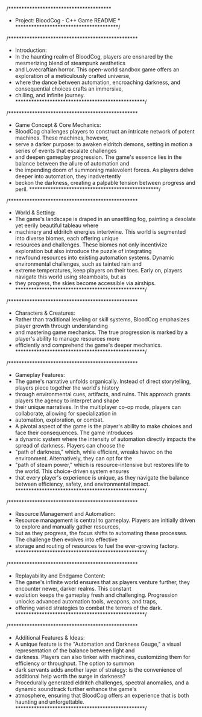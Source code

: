 /***************************************
 * Project: BloodCog - C++ Game README *
 ***************************************/

/*************************************************
 * Introduction:
 * In the haunting realm of BloodCog, players are ensnared by the mesmerizing blend of steampunk aesthetics
 * and Lovecraftian horror. This open-world sandbox game offers an exploration of a meticulously crafted universe,
 * where the dance between automation, encroaching darkness, and consequential choices crafts an immersive,
 * chilling, and infinite journey.
 *************************************************/

/*************************************************
 * Game Concept & Core Mechanics:
 * BloodCog challenges players to construct an intricate network of potent machines. These machines, however,
 * serve a darker purpose: to awaken eldritch demons, setting in motion a series of events that escalate challenges
 * and deepen gameplay progression. The game's essence lies in the balance between the allure of automation and
 * the impending doom of summoning malevolent forces. As players delve deeper into automation, they inadvertently
 * beckon the darkness, creating a palpable tension between progress and peril.
 *************************************************/

/*************************************************
 * World & Setting:
 * The game's landscape is draped in an unsettling fog, painting a desolate yet eerily beautiful tableau where
 * machinery and eldritch energies intertwine. This world is segmented into diverse biomes, each offering unique
 * resources and challenges. These biomes not only incentivize exploration but also introduce the puzzle of integrating
 * newfound resources into existing automation systems. Dynamic environmental challenges, such as tainted rain and
 * extreme temperatures, keep players on their toes. Early on, players navigate this world using steamboats, but as
 * they progress, the skies become accessible via airships.
 *************************************************/

/*************************************************
 * Characters & Creatures:
 * Rather than traditional leveling or skill systems, BloodCog emphasizes player growth through understanding
 * and mastering game mechanics. The true progression is marked by a player's ability to manage resources more
 * efficiently and comprehend the game's deeper mechanics.
 *************************************************/

/*************************************************
 * Gameplay Features:
 * The game's narrative unfolds organically. Instead of direct storytelling, players piece together the world's history
 * through environmental cues, artifacts, and ruins. This approach grants players the agency to interpret and shape
 * their unique narratives. In the multiplayer co-op mode, players can collaborate, allowing for specialization in
 * automation, exploration, or combat.
 * A pivotal aspect of the game is the player's ability to make choices and face their consequences. The game introduces
 * a dynamic system where the intensity of automation directly impacts the spread of darkness. Players can choose the
 * "path of darkness," which, while efficient, wreaks havoc on the environment. Alternatively, they can opt for the
 * "path of steam power," which is resource-intensive but restores life to the world. This choice-driven system ensures
 * that every player's experience is unique, as they navigate the balance between efficiency, safety, and environmental impact.
 *************************************************/

/*************************************************
 * Resource Management and Automation:
 * Resource management is central to gameplay. Players are initially driven to explore and manually gather resources,
 * but as they progress, the focus shifts to automating these processes. The challenge then evolves into effective
 * storage and routing of resources to fuel the ever-growing factory.
 *************************************************/

/*************************************************
 * Replayability and Endgame Content:
 * The game's infinite world ensures that as players venture further, they encounter newer, darker realms. This constant
 * evolution keeps the gameplay fresh and challenging. Progression unlocks advanced automation tools, weapons, and traps,
 * offering varied strategies to combat the terrors of the dark.
 *************************************************/

/*************************************************
 * Additional Features & Ideas:
 * A unique feature is the "Automation and Darkness Gauge," a visual representation of the balance between light and
 * darkness. Players can also tinker with machines, customizing them for efficiency or throughput. The option to summon
 * dark servants adds another layer of strategy: is the convenience of additional help worth the surge in darkness?
 * Procedurally generated eldritch challenges, spectral anomalies, and a dynamic soundtrack further enhance the game's
 * atmosphere, ensuring that BloodCog offers an experience that is both haunting and unforgettable.
 *************************************************/
